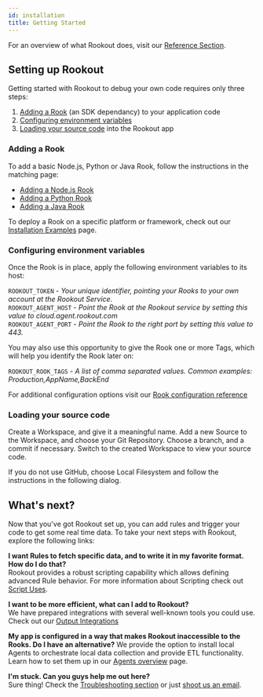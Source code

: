 ```yaml
---
id: installation
title: Getting Started
---
```


For an overview of what Rookout does, visit our [Reference Section](reference-home.md).

## Setting up Rookout

Getting started with Rookout to debug your own code requires only three steps:

1. [Adding a Rook](#adding-a-rook) (an SDK dependancy) to your application code
2. [Configuring environment variables](#configuring-environment-variables)
2. [Loading your source code](#loading-your-source-code) into the Rookout app

### Adding a Rook

To add a basic Node.js, Python or Java Rook, follow the instructions in the matching page:

- [Adding a Node.js Rook](installation-node.md)
- [Adding a Python Rook](installation-python.md)
- [Adding a Java Rook](installation-java.md)

To deploy a Rook on a specific platform or framework, check out our [Installation Examples](https://github.com/Rookout/deployment-examples) page.

### Configuring environment variables

Once the Rook is in place, apply the following environment variables to its host:

`ROOKOUT_TOKEN` - *Your unique identifier, pointing your Rooks to your own account at the Rookout Service.*  
`ROOKOUT_AGENT_HOST` - *Point the Rook at the Rookout service by setting this value to cloud.agent.rookout.com*  
`ROOKOUT_AGENT_PORT` - *Point the Rook to the right port by setting this value to 443.*

You may also use this opportunity to give the Rook one or more Tags, which will help you identify the Rook later on:

`ROOKOUT_ROOK_TAGS` - *A list of comma separated values. Common examples: Production,AppName,BackEnd*  

For additional configuration options visit our [Rook configuration reference](rooks-config.md)

### Loading your source code

Create a Workspace, and give it a meaningful name.
Add a new Source to the Workspace, and choose your Git Repository.
Choose a branch, and a commit if necessary.
Switch to the created Workspace to view your source code.

If you do not use GitHub, choose Local Filesystem and follow the instructions in the following dialog.

## What's next?

Now that you've got Rookout set up, you can add rules and trigger your code to get some real time data.
To take your next steps with Rookout, explore the following links:

**I want Rules to fetch specific data, and to write it in my favorite format. How do I do that?**  
Rookout provides a robust scripting capability which allows defining advanced Rule behavior.
For more information about Scripting check out [Script Uses](rules-uses.md).

**I want to be more efficient, what can I add to Rookout?**  
We have prepared integrations with several well-known tools you could use.  
Check out our [Output Integrations](integrations-home.md)

**My app is configured in a way that makes Rookout inaccessible to the Rooks. Do I have an alternative?**
We provide the option to install local Agents to orchestrate local data collection and provide ETL functionality.
Learn how to set them up in our [Agents overview](agent.md) page.

**I'm stuck. Can you guys help me out here?**  
Sure thing! Check the [Troubleshooting section](troubleshooting-home.md) or just [shoot us an email](emailto:support@rookout.com).
